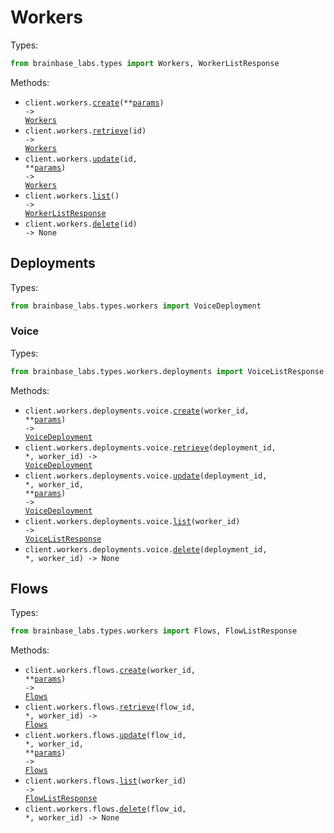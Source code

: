 # Workers

Types:

```python
from brainbase_labs.types import Workers, WorkerListResponse
```

Methods:

- <code title="post /api/workers">client.workers.<a href="./src/brainbase_labs/resources/workers/workers.py">create</a>(\*\*<a href="src/brainbase_labs/types/worker_create_params.py">params</a>) -> <a href="./src/brainbase_labs/types/workers/workers.py">Workers</a></code>
- <code title="get /api/workers/{id}">client.workers.<a href="./src/brainbase_labs/resources/workers/workers.py">retrieve</a>(id) -> <a href="./src/brainbase_labs/types/workers/workers.py">Workers</a></code>
- <code title="patch /api/workers/{id}">client.workers.<a href="./src/brainbase_labs/resources/workers/workers.py">update</a>(id, \*\*<a href="src/brainbase_labs/types/worker_update_params.py">params</a>) -> <a href="./src/brainbase_labs/types/workers/workers.py">Workers</a></code>
- <code title="get /api/workers">client.workers.<a href="./src/brainbase_labs/resources/workers/workers.py">list</a>() -> <a href="./src/brainbase_labs/types/worker_list_response.py">WorkerListResponse</a></code>
- <code title="delete /api/workers/{id}">client.workers.<a href="./src/brainbase_labs/resources/workers/workers.py">delete</a>(id) -> None</code>

## Deployments

Types:

```python
from brainbase_labs.types.workers import VoiceDeployment
```

### Voice

Types:

```python
from brainbase_labs.types.workers.deployments import VoiceListResponse
```

Methods:

- <code title="post /api/workers/{workerId}/deployments/voice">client.workers.deployments.voice.<a href="./src/brainbase_labs/resources/workers/deployments/voice.py">create</a>(worker_id, \*\*<a href="src/brainbase_labs/types/workers/deployments/voice_create_params.py">params</a>) -> <a href="./src/brainbase_labs/types/workers/voice_deployment.py">VoiceDeployment</a></code>
- <code title="get /api/workers/{workerId}/deployments/voice/{deploymentId}">client.workers.deployments.voice.<a href="./src/brainbase_labs/resources/workers/deployments/voice.py">retrieve</a>(deployment_id, \*, worker_id) -> <a href="./src/brainbase_labs/types/workers/voice_deployment.py">VoiceDeployment</a></code>
- <code title="put /api/workers/{workerId}/deployments/voice/{deploymentId}">client.workers.deployments.voice.<a href="./src/brainbase_labs/resources/workers/deployments/voice.py">update</a>(deployment_id, \*, worker_id, \*\*<a href="src/brainbase_labs/types/workers/deployments/voice_update_params.py">params</a>) -> <a href="./src/brainbase_labs/types/workers/voice_deployment.py">VoiceDeployment</a></code>
- <code title="get /api/workers/{workerId}/deployments/voice">client.workers.deployments.voice.<a href="./src/brainbase_labs/resources/workers/deployments/voice.py">list</a>(worker_id) -> <a href="./src/brainbase_labs/types/workers/deployments/voice_list_response.py">VoiceListResponse</a></code>
- <code title="delete /api/workers/{workerId}/deployments/voice/{deploymentId}">client.workers.deployments.voice.<a href="./src/brainbase_labs/resources/workers/deployments/voice.py">delete</a>(deployment_id, \*, worker_id) -> None</code>

## Flows

Types:

```python
from brainbase_labs.types.workers import Flows, FlowListResponse
```

Methods:

- <code title="post /api/workers/{workerId}/flows">client.workers.flows.<a href="./src/brainbase_labs/resources/workers/flows.py">create</a>(worker_id, \*\*<a href="src/brainbase_labs/types/workers/flow_create_params.py">params</a>) -> <a href="./src/brainbase_labs/types/workers/flows.py">Flows</a></code>
- <code title="get /api/workers/{workerId}/flows/{flowId}">client.workers.flows.<a href="./src/brainbase_labs/resources/workers/flows.py">retrieve</a>(flow_id, \*, worker_id) -> <a href="./src/brainbase_labs/types/workers/flows.py">Flows</a></code>
- <code title="put /api/workers/{workerId}/flows/{flowId}">client.workers.flows.<a href="./src/brainbase_labs/resources/workers/flows.py">update</a>(flow_id, \*, worker_id, \*\*<a href="src/brainbase_labs/types/workers/flow_update_params.py">params</a>) -> <a href="./src/brainbase_labs/types/workers/flows.py">Flows</a></code>
- <code title="get /api/workers/{workerId}/flows">client.workers.flows.<a href="./src/brainbase_labs/resources/workers/flows.py">list</a>(worker_id) -> <a href="./src/brainbase_labs/types/workers/flow_list_response.py">FlowListResponse</a></code>
- <code title="delete /api/workers/{workerId}/flows/{flowId}">client.workers.flows.<a href="./src/brainbase_labs/resources/workers/flows.py">delete</a>(flow_id, \*, worker_id) -> None</code>
